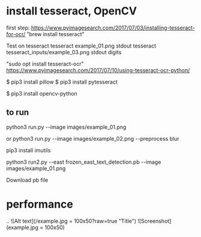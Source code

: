 
# install tesseract, OpenCV
first step: https://www.pyimagesearch.com/2017/07/03/installing-tesseract-for-ocr/
"brew install tesseract"

Test on tesseract
tesseract example_01.png stdout
tesseract tesseract_inputs/example_03.png stdout digits 

"sudo opt install tesseract-ocr"
https://www.pyimagesearch.com/2017/07/10/using-tesseract-ocr-python/

$ pip3 install pillow
$ pip3 install pytesseract

$ pip3 install opencv-python



## to run

python3 run.py --image images/example_01.png

or 
python3 run.py --image images/example_02.png --preprocess blur


pip3 install imutils

python3 run2.py --east frozen_east_text_detection.pb --image images/example_01.png

Download pb file

# performance
..
![Alt text](/example.jpg = 100x50?raw=true "Title")
![Screenshot](example.jpg = 100x50)


